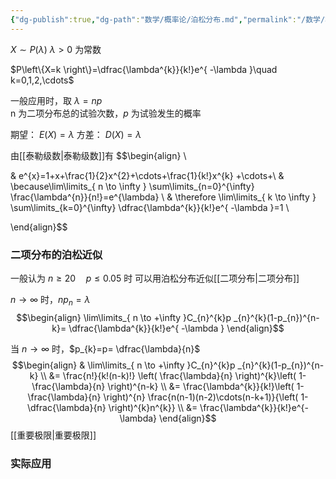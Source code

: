 ```yaml
---
{"dg-publish":true,"dg-path":"数学/概率论/泊松分布.md","permalink":"/数学/概率论/泊松分布/","dgPassFrontmatter":true,"noteIcon":"","created":"2024-04-16T13:01:27.422+08:00","updated":"2024-05-12T11:23:11.275+08:00"}
---
```


$X\sim P(\lambda)$    $\lambda>0$ 为常数

$P\left\{X=k \right\}=\dfrac{\lambda^{k}}{k!}e^{ -\lambda }\quad k=0,1,2,\cdots$

一般应用时，取 $\lambda=np$       
n 为二项分布总的试验次数，$p$ 为试验发生的概率

期望： $E(X)=\lambda$
方差： $D(X)=\lambda$

由[[泰勒级数\|泰勒级数]]有
$$\begin{align} \\

 & e^{x}=1+x+\frac{1}{2}x^{2}+\cdots+\frac{1}{k!}x^{k} +\cdots+\\
 & \because\lim\limits_{ n \to \infty } \sum\limits_{n=0}^{\infty} \frac{\lambda^{n}}{n!}=e^{\lambda} \\
 & \therefore \lim\limits_{ k \to \infty } \sum\limits_{k=0}^{\infty} \dfrac{\lambda^{k}}{k!}e^{ -\lambda }=1 \\

\end{align}$$
### 二项分布的泊松近似
一般认为 $n\geq 20\quad p\leq 0.05$ 时
可以用泊松分布近似[[二项分布\|二项分布]]

$n \to \infty$ 时，$np_{n}=\lambda$
$$\begin{align}
\lim\limits_{ n \to +\infty }C_{n}^{k}p _{n}^{k}(1-p_{n})^{n-k}= \dfrac{\lambda^{k}}{k!}e^{ -\lambda }  
\end{align}$$


当 $n \to \infty$ 时，$p_{k}=p= \dfrac{\lambda}{n}$
$$\begin{align}
 & \lim\limits_{ n \to +\infty }C_{n}^{k}p _{n}^{k}(1-p_{n})^{n-k} \\
&=  \frac{n!}{k!(n-k)!} \left( \frac{\lambda}{n} \right)^{k}\left( 1- \frac{\lambda}{n} \right)^{n-k} \\
&= \frac{\lambda^{k}}{k!}\left( 1- \frac{\lambda}{n} \right)^{n} \frac{n(n-1)(n-2)\cdots(n-k+1)}{\left( 1-\dfrac{\lambda}{n} \right)^{k}n^{k}} \\
&= \frac{\lambda^{k}}{k!}e^{-\lambda}
\end{align}$$
[[重要极限\|重要极限]]
### 实际应用
